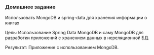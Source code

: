 ﻿### Домашнее задание

Использовать MongoDB и spring-data для хранения информации о книгах

Цель: Использование Spring Data MongoDB и саму MongoDB для разработки приложений с хранением данных в нереляционной БД.

Результат: Приложение с использованием MongoDB.
